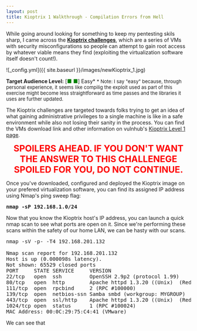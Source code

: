 ```yaml
---
layout: post
title: Kioptrix 1 Walkthrough - Compilation Errors from Hell
---
```


While going around looking for something to keep my pentesting skils sharp, I came across the __[Kioptrix challenges](http://www.kioptrix.com/blog/)__, which are a series of VMs with security misconfigurations so people can attempt to gain root access by whatever viable means they find (exploiting the virtualization software itself doesn't count!).

![_config.yml]({{ site.baseurl }}/images/newKioptrix_1.jpg)

__Target Audience Level:__ [<span style="color:green">■ ■</span>] Easy*
<font size="-1">* Note: I say "easy" because, through personal experience, it seems like compilig the exploit used as part of this exercise might become less straightforward as time passes and the libraries it uses are further updated.</font>

The Kioptrix challenges are targeted towards folks trying to get an idea of what gaining administrative privileges to a single machine is like in a safe environment while also not losing their sanity in the process. You can find the VMs download link and other information on vulnhub's [Kioptrix Level 1 page](https://www.vulnhub.com/entry/kioptrix-level-1-1,22/).

__<center><font style="color:red" size="+2">SPOILERS AHEAD. IF YOU DON'T WANT THE ANSWER TO THIS CHALLENEGE SPOILED FOR YOU, DO NOT CONTINUE.</font></center>__

Once you've downloaded, configured and deployed the Kioptrix image on your prefered virtualization software, you can find its assigned IP address using Nmap's ping sweep flag: 

__<pre>nmap -sP 192.168.1.0/24</pre>__

Now that you know the Kioptrix host's IP address, you can launch a quick nmap scan to see what ports are open on it. Since we're performing these scans within the safety of our home LAN, we can be hasty with our scans.

<pre>
nmap -sV -p- -T4 192.168.201.132

Nmap scan report for 192.168.201.132
Host is up (0.000098s latency).
Not shown: 65529 closed ports
PORT     STATE SERVICE     VERSION
22/tcp   open  ssh         OpenSSH 2.9p2 (protocol 1.99)
80/tcp   open  http        Apache httpd 1.3.20 ((Unix)  (Red-Hat/Linux) mod_ssl/2.8.4 OpenSSL/0.9.6b)
111/tcp  open  rpcbind     2 (RPC #100000)
139/tcp  open  netbios-ssn Samba smbd (workgroup: MYGROUP)
443/tcp  open  ssl/http    Apache httpd 1.3.20 ((Unix)  (Red-Hat/Linux) mod_ssl/2.8.4 OpenSSL/0.9.6b)
1024/tcp open  status      1 (RPC #100024)
MAC Address: 00:0C:29:75:C4:41 (VMware)
</pre>

We can see that
